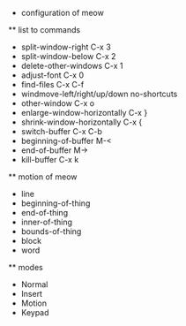* configuration of meow

** list to commands
- split-window-right C-x 3
- split-window-below C-x 2
- delete-other-windows C-x 1
- adjust-font C-x 0
- find-files C-x C-f
- windmove-left/right/up/down no-shortcuts
- other-window C-x o
- enlarge-window-horizontally C-x }
- shrink-window-horizontally C-x {
- switch-buffer C-x C-b
- beginning-of-buffer M-<
- end-of-buffer M->
- kill-buffer C-x k


** motion of meow
- line
- beginning-of-thing
- end-of-thing
- inner-of-thing
- bounds-of-thing
- block
- word


** modes
- Normal
- Insert
- Motion
- Keypad
